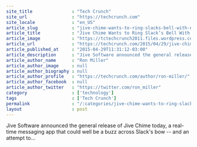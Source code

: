 ```yaml
---
site_title               : "Tech Crunch"
site_url                 : "https://techcrunch.com"
site_locale              : "en_US"
article_slug             : "jive-chime-wants-to-ring-slacks-bell-with-new-real-time-messaging-app"
article_title            : "Jive Chime Wants to Ring Slack’s Bell With New Real-Time Messaging App"
article_image            : "https://tctechcrunch2011.files.wordpress.com/2015/04/4532347983_b817751ee2_o.jpg?w=764&h=400&crop=1"
article_url              : "https://techcrunch.com/2015/04/29/jive-chime-wants-to-ring-slacks-bell-with-new-real-time-messaging-app/"
article_published_at     : "2015-04-29T11:31:12-03:00"
article_description      : "Jive Software announced the general release of Jive Chime today, a real-time messaging app that could well be a buzz across Slack's bow -- and an attempt to..."
article_author_name      : "Ron Miller"
article_author_image     : null
article_author_biography : null
article_author_profile   : "https://techcrunch.com/author/ron-miller/"
article_author_facebook  : null
article_author_twitter   : "https://twitter.com/ron_miller"
category                 : ['technology']
tags                     : ['Tech Crunch']
permalink                : "/:categories/jive-chime-wants-to-ring-slacks-bell-with-new-real-time-messaging-app/"
layout                   : post
---
```


Jive Software announced the general release of Jive Chime today, a real-time messaging app that could well be a buzz across Slack's bow -- and an attempt to...
